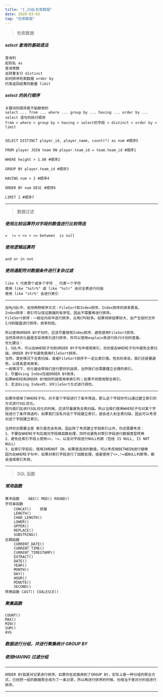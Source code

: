 ```yaml
---
title: "1_2SQL检索数据"
date: 2020-03-03
tag: "检索数据" 
---
```


> 检索数据

##### select 查询的基础语法

    查询列
    起别名 as
    查询常数
    去除重复行 distinct
    如何排序检索数据 order by
    约束返回结果的数量 limit

##### select 的执行顺序

    关键词的顺序是不能颠倒的
    select ... from ... where ... group by ... having ... order by ...
    select 语句的执行顺序
    from > where > group by > having > select的字段 > distinct > order by > limit 
    

    SELECT DISTINCT player_id, player_name, count(*) as num #顺序5

    FROM player JOIN team ON player.team_id = team.team_id #顺序1

    WHERE height > 1.80 #顺序2

    GROUP BY player.team_id #顺序3

    HAVING num > 2 #顺序4

    ORDER BY num DESC #顺序6

    LIMIT 2 #顺序7
    

---

> 数据过滤

##### 使用比较运算符对字段的数值进行比较筛选

    =  != < <= > >= between  is null

##### 使用逻辑运算符 

    and or in not

##### 使用通配符对数据条件进行复杂过滤

    like % 代表零个或多个字符 _ 代表一个字符
    使用 like "%str%" 或 like "%str" 会对全表进行扫描
    使用 like "str%" 会进行索引
    

---

    在MySQL中，支持两种排序方式：FileSort和Index排序。Index排序的效率更高，
    Index排序：索引可以保证数据的有序性，因此不需要再进行排序。
    FileSort排序：一般在内存中进行排序，占用CPU较多。如果待排结果较大，会产生临时文件I/O到磁盘进行排序，效率较低。

    所以使用ORDER BY子句时，应该尽量使用Index排序，避免使用FileSort排序。
    当然具体优化器是否采用索引进行排序，你可以使用explain来进行执行计划的查看。
    优化建议：
    1、SQL中，可以在WHERE子句和ORDER BY子句中使用索引，目的是在WHERE子句中避免全表扫描，ORDER BY子句避免使用FileSort排序。
    当然，某些情况下全表扫描，或者FileSort排序不一定比索引慢。但总的来说，我们还是要避免，以提高查询效率。
    一般情况下，优化器会帮我们进行更好的选择，当然我们也需要建立合理的索引。
    2、尽量Using Index完成ORDER BY排序。
    如果WHERE和ORDER BY相同列就使用单索引列；如果不同使用联合索引。
    3、无法Using Index时，对FileSort方式进行调优。

---

    如果你使用了WHERE子句，对于某个字段进行了条件筛选，那么这个字段你可以通过建立索引的方式进行SQL优化。
    因为我们在进行SQL优化的时候，应该尽量避免全表扫描。所以当我们使用WHERE子句对某个字段进行了条件筛选时，如果我们没有对这个字段建立索引，就会进入到全表扫描，因此可以考虑对这个字段建立索引。

    当然你也需要注意 索引是否会失效。因此除了考虑建立字段索引以外，你还需要考虑：
    1、不要在WHERE子句后面对字段做函数处理，同时也避免对索引字段进行数据类型转换
    2、避免在索引字段上使用<>，!=，以及对字段进行NULL判断（包括 IS NULL, IS NOT NULL）
    3、在索引字段后，慎用IN和NOT IN，如果是连续的数值，可以考虑用BETWEEN进行替换
    因为在WHERE子句中，如果对索引字段进行了函数处理，或者使用了<>,!=或NULL判断等，都会造成索引失效。

---

> SQL 函数

##### 常用函数

    算术函数    ABS() MOD() ROUND()
    字符串函数  
        CONCAT()    拼接
        LENGTH()
        CHAR_LENGTH()
        LOWER()
        UPPER()
        REPLACE()
        SUBSTRING()
    日期函数
        CURRENT_DATE()
        CURRENT_TIME()
        CURRENT_TIMESTAMP()
        EXTRACT()
        DATE()
        YEAR()
        MONTH()
        DAY()
        HOUR()
        MINUTE()
        SECOND()
    转换函数 CAST() COALESCE()
    
##### 聚集函数

    COUNT()
    MAX()
    MIN()
    SUM()
    AVG

##### 数据进行分组，并进行聚集统计 GROUP BY

##### 使用HAVING 过滤分组


---

    ORDER BY就是对记录进行排序。如果你在前面用到了GROUP BY，实际上是一种分组的聚合方式，已经把一组的数据聚合成为了一条记录，所以再进行排序的时候，也相当于是对分的组进行排序。

---
